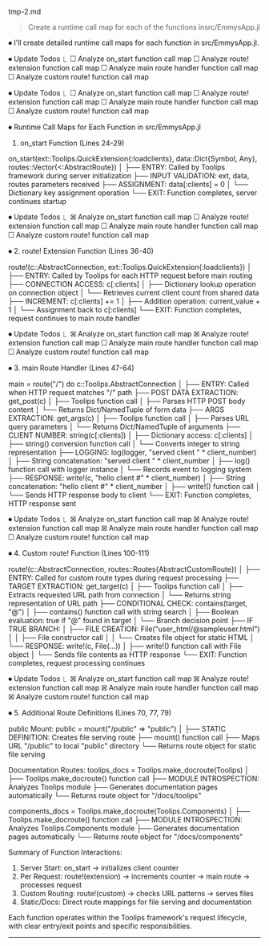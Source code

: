 tmp-2.md

> Create a runtime call map for each of the functions insrc/EmmysApp.jl

⏺ I'll create detailed runtime call maps for each function in src/EmmysApp.jl.

⏺ Update Todos
  ⎿  ☐ Analyze on_start function call map
     ☐ Analyze route! extension function call map
     ☐ Analyze main route handler function call map
     ☐ Analyze custom route! function call map

⏺ Update Todos
  ⎿  ☐ Analyze on_start function call map
     ☐ Analyze route! extension function call map
     ☐ Analyze main route handler function call map
     ☐ Analyze custom route! function call map

⏺ Runtime Call Maps for Each Function in src/EmmysApp.jl

  1. on_start Function (Lines 24-29)

  on_start(ext::Toolips.QuickExtension{:loadclients}, data::Dict{Symbol, Any}, routes::Vector{<:AbstractRoute})
  │
  ├── ENTRY: Called by Toolips framework during server initialization
  ├── INPUT VALIDATION: ext, data, routes parameters received
  ├── ASSIGNMENT: data[:clients] = 0
  │   └── Dictionary key assignment operation
  └── EXIT: Function completes, server continues startup

⏺ Update Todos
  ⎿  ☒ Analyze on_start function call map
     ☐ Analyze route! extension function call map
     ☐ Analyze main route handler function call map
     ☐ Analyze custom route! function call map

⏺ 2. route! Extension Function (Lines 36-40)

  route!(c::AbstractConnection, ext::Toolips.QuickExtension{:loadclients})
  │
  ├── ENTRY: Called by Toolips for each HTTP request before main routing
  ├── CONNECTION ACCESS: c[:clients]
  │   ├── Dictionary lookup operation on connection object
  │   └── Retrieves current client count from shared data
  ├── INCREMENT: c[:clients] += 1
  │   ├── Addition operation: current_value + 1
  │   └── Assignment back to c[:clients]
  └── EXIT: Function completes, request continues to main route handler

⏺ Update Todos
  ⎿  ☒ Analyze on_start function call map
     ☒ Analyze route! extension function call map
     ☐ Analyze main route handler function call map
     ☐ Analyze custom route! function call map

⏺ 3. main Route Handler (Lines 47-64)

  main = route("/") do c::Toolips.AbstractConnection
  │
  ├── ENTRY: Called when HTTP request matches "/" path
  ├── POST DATA EXTRACTION: get_post(c)
  │   ├── Toolips function call
  │   ├── Parses HTTP POST body content
  │   └── Returns Dict/NamedTuple of form data
  ├── ARGS EXTRACTION: get_args(c)
  │   ├── Toolips function call
  │   ├── Parses URL query parameters
  │   └── Returns Dict/NamedTuple of arguments
  ├── CLIENT NUMBER: string(c[:clients])
  │   ├── Dictionary access: c[:clients]
  │   ├── string() conversion function call
  │   └── Converts integer to string representation
  ├── LOGGING: log(logger, "served client " * client_number)
  │   ├── String concatenation: "served client " * client_number
  │   ├── log() function call with logger instance
  │   └── Records event to logging system
  ├── RESPONSE: write!(c, "hello client #" * client_number)
  │   ├── String concatenation: "hello client #" * client_number
  │   ├── write!() function call
  │   └── Sends HTTP response body to client
  └── EXIT: Function completes, HTTP response sent

⏺ Update Todos
  ⎿  ☒ Analyze on_start function call map
     ☒ Analyze route! extension function call map
     ☒ Analyze main route handler function call map
     ☐ Analyze custom route! function call map

⏺ 4. Custom route! Function (Lines 100-111)

  route!(c::AbstractConnection, routes::Routes{AbstractCustomRoute})
  │
  ├── ENTRY: Called for custom route types during request processing
  ├── TARGET EXTRACTION: get_target(c)
  │   ├── Toolips function call
  │   ├── Extracts requested URL path from connection
  │   └── Returns string representation of URL path
  ├── CONDITIONAL CHECK: contains(target, "@")
  │   ├── contains() function call with string search
  │   ├── Boolean evaluation: true if "@" found in target
  │   └── Branch decision point
  ├── IF TRUE BRANCH:
  │   ├── FILE CREATION: File("user_html/@sampleuser.html")
  │   │   ├── File constructor call
  │   │   └── Creates file object for static HTML
  │   └── RESPONSE: write!(c, File(...))
  │       ├── write!() function call with File object
  │       └── Sends file contents as HTTP response
  └── EXIT: Function completes, request processing continues

⏺ Update Todos
  ⎿  ☒ Analyze on_start function call map
     ☒ Analyze route! extension function call map
     ☒ Analyze main route handler function call map
     ☒ Analyze custom route! function call map

⏺ 5. Additional Route Definitions (Lines 70, 77, 79)

  public Mount:
  public = mount("/public" => "public")
  │
  ├── STATIC DEFINITION: Creates file serving route
  ├── mount() function call
  ├── Maps URL "/public" to local "public" directory
  └── Returns route object for static file serving

  Documentation Routes:
  toolips_docs = Toolips.make_docroute(Toolips)
  │
  ├── Toolips.make_docroute() function call
  ├── MODULE INTROSPECTION: Analyzes Toolips module
  ├── Generates documentation pages automatically
  └── Returns route object for "/docs/toolips"

  components_docs = Toolips.make_docroute(Toolips.Components)
  │
  ├── Toolips.make_docroute() function call
  ├── MODULE INTROSPECTION: Analyzes Toolips.Components module
  ├── Generates documentation pages automatically
  └── Returns route object for "/docs/components"

  Summary of Function Interactions:

  1. Server Start: on_start → initializes client counter
  2. Per Request: route!(extension) → increments counter → main route → processes request
  3. Custom Routing: route!(custom) → checks URL patterns → serves files
  4. Static/Docs: Direct route mappings for file serving and documentation

  Each function operates within the Toolips framework's request lifecycle, with clear entry/exit points and specific
  responsibilities.

- -  -